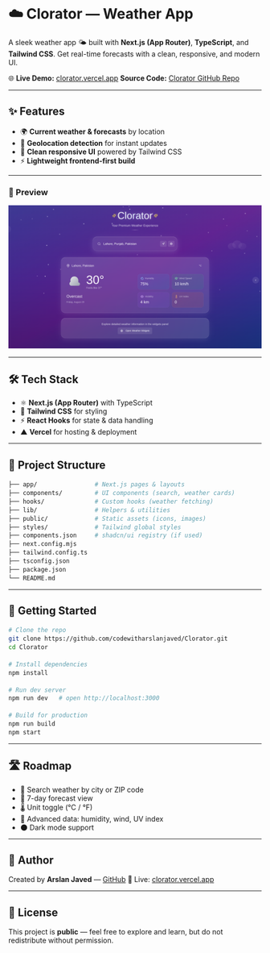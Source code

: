 # ☁️ Clorator — Weather App

A sleek weather app 🌤️ built with **Next.js (App Router)**, **TypeScript**, and **Tailwind CSS**. Get real-time forecasts with a clean, responsive, and modern UI.

🌐 **Live Demo:** [clorator.vercel.app](https://clorator.vercel.app)
**Source Code:** [Clorator GitHub Repo](https://github.com/codewitharslanjaved/Clorator)

---



## ✨ Features

* 🌍 **Current weather & forecasts** by location
* 📍 **Geolocation detection** for instant updates
* 🎨 **Clean responsive UI** powered by Tailwind CSS
* ⚡ **Lightweight frontend-first build**

---

### 🌌 Preview

![Clorator Preview](https://github.com/codewitharslanjaved/Clorator/blob/main/Clorator%20Preview.png)

---

## 🛠️ Tech Stack

* ⚛️ **Next.js (App Router)** with TypeScript
* 🎨 **Tailwind CSS** for styling
* ⚡ **React Hooks** for state & data handling
* ▲ **Vercel** for hosting & deployment

---

## 📂 Project Structure

```bash
├── app/                # Next.js pages & layouts
├── components/         # UI components (search, weather cards)
├── hooks/              # Custom hooks (weather fetching)
├── lib/                # Helpers & utilities
├── public/             # Static assets (icons, images)
├── styles/             # Tailwind global styles
├── components.json     # shadcn/ui registry (if used)
├── next.config.mjs
├── tailwind.config.ts
├── tsconfig.json
├── package.json
└── README.md
```

---

## 🚀 Getting Started

```bash
# Clone the repo
git clone https://github.com/codewitharslanjaved/Clorator.git
cd Clorator

# Install dependencies
npm install

# Run dev server
npm run dev   # open http://localhost:3000

# Build for production
npm run build
npm start
```

---

## 🛣️ Roadmap

* 🔎 Search weather by city or ZIP code
* 📆 7-day forecast view
* 🌡️ Unit toggle (°C / °F)
* 💨 Advanced data: humidity, wind, UV index
* 🌑 Dark mode support

---

## 👤 Author

Created by **Arslan Javed** — [GitHub](https://github.com/codewitharslanjaved)
📡 Live: [clorator.vercel.app](https://clorator.vercel.app)

---

## 📜 License

This project is **public** — feel free to explore and learn, but do not redistribute without permission.
